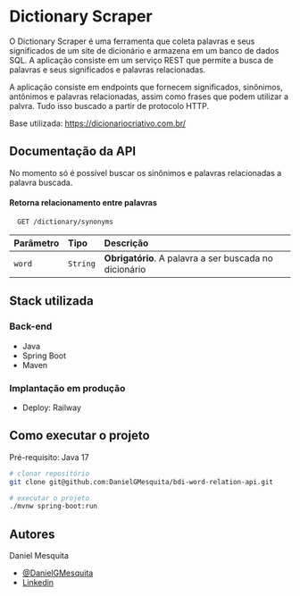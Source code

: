 
# Dictionary Scraper

O Dictionary Scraper é uma ferramenta que coleta palavras e seus significados de um site de dicionário e armazena em um banco de dados SQL. A aplicação consiste em um serviço REST que permite a busca de palavras e seus significados e palavras relacionadas.

A aplicação consiste em endpoints que fornecem significados, sinônimos, antônimos e palavras relacionadas, assim como frases que podem utilizar a palvra. Tudo isso buscado a partir de protocolo HTTP.

Base utilizada: https://dicionariocriativo.com.br/


## Documentação da API
No momento só é possível buscar os sinônimos e palavras relacionadas a palavra buscada.
#### Retorna relacionamento entre palavras


```http
  GET /dictionary/synonyms
```

| Parâmetro | Tipo     | Descrição                                              |
|:----------|:---------|:-------------------------------------------------------|
| `word`    | `String` | **Obrigatório**. A palavra a ser buscada no dicionário |


## Stack utilizada

### Back-end
- Java
- Spring Boot
- Maven

### Implantação em produção
- Deploy: Railway

## Como executar o projeto

Pré-requisito: Java 17

```bash
# clonar repositório
git clone git@github.com:DanielGMesquita/bdi-word-relation-api.git

# executar o projeto
./mvnw spring-boot:run
```

## Autores

Daniel Mesquita
- [@DanielGMesquita](https://www.github.com/DanielGMesquita)
- [Linkedin](https://www.linkedin.com/in/danielgmesquita/)

